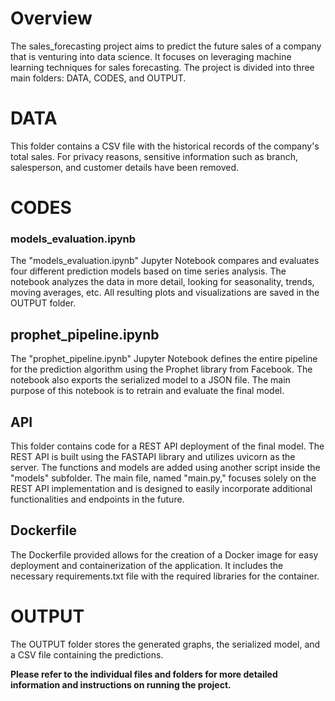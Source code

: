 # Overview
The sales_forecasting project aims to predict the future sales of a company that is venturing into data science. It focuses on leveraging machine learning techniques for sales forecasting. The project is divided into three main folders: DATA, CODES, and OUTPUT.

# DATA
This folder contains a CSV file with the historical records of the company's total sales. For privacy reasons, sensitive information such as branch, salesperson, and customer details have been removed.

# CODES
### models_evaluation.ipynb
The "models_evaluation.ipynb" Jupyter Notebook compares and evaluates four different prediction models based on time series analysis. The notebook analyzes the data in more detail, looking for seasonality, trends, moving averages, etc. All resulting plots and visualizations are saved in the OUTPUT folder.

## prophet_pipeline.ipynb
The "prophet_pipeline.ipynb" Jupyter Notebook defines the entire pipeline for the prediction algorithm using the Prophet library from Facebook. The notebook also exports the serialized model to a JSON file. The main purpose of this notebook is to retrain and evaluate the final model.

## API
This folder contains code for a REST API deployment of the final model. The REST API is built using the FASTAPI library and utilizes uvicorn as the server. The functions and models are added using another script inside the "models" subfolder. The main file, named "main.py," focuses solely on the REST API implementation and is designed to easily incorporate additional functionalities and endpoints in the future.

## Dockerfile
The Dockerfile provided allows for the creation of a Docker image for easy deployment and containerization of the application. It includes the necessary requirements.txt file with the required libraries for the container.

# OUTPUT
The OUTPUT folder stores the generated graphs, the serialized model, and a CSV file containing the predictions.

**Please refer to the individual files and folders for more detailed information and instructions on running the project.**
